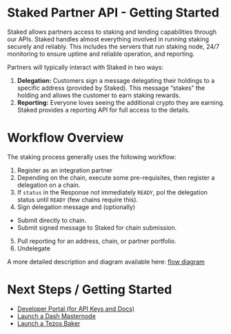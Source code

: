 # Staked Partner API - Getting Started
Staked allows partners access to staking and lending capabilities through our APIs. Staked handles almost everything involved in running staking securely and reliably. This includes the servers that run staking node, 24/7 monitoring to ensure uptime and reliable operation, and reporting.  

Partners will typically interact with Staked in two ways:
1) **Delegation:** Customers sign a message delegating their holdings to a specific address (provided by Staked). This message “stakes” the holding and allows the customer to earn staking rewards.
2) **Reporting:** Everyone loves seeing the additional crypto they are earning. Staked provides a reporting API for full access to the details.

# Workflow Overview
The staking process generally uses the following workflow:

1. Register as an integration partner
2. Depending on the chain, execute some pre-requisites, then register a delegation on a chain.
3. If `status` in the Response not immediately `READY`, pol the delegation status until `READY` (few chains require this).
4. Sign delegation message and (optionally)
  * Submit directly to chain.
  * Submit signed message to Staked for chain submission.
5. Pull reporting for an address, chain, or partner portfolio.
6. Undelegate

A more detailed description and diagram available here: [flow diagram](Workflow&#32;Diagram)

# Next Steps / Getting Started
* [Developer Portal (for API Keys and Docs)](https://developer.staked.cloud/)
* [Launch a Dash Masternode](Dash&#32;Masternode)
* [Launch a Tezos Baker](Tezos&#32;Baker)
